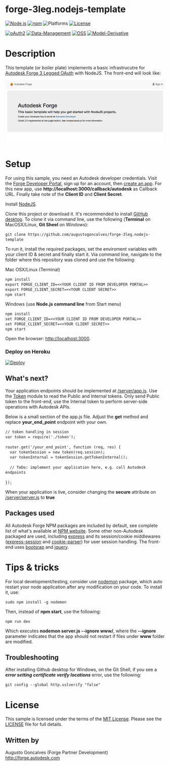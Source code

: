 # forge-3leg.nodejs-template

[![Node.js](https://img.shields.io/badge/Node.js-4.4.3-blue.svg)](https://nodejs.org/)
[![npm](https://img.shields.io/badge/npm-2.15.1-blue.svg)](https://www.npmjs.com/)
![Platforms](https://img.shields.io/badge/platform-windows%20%7C%20osx%20%7C%20linux-lightgray.svg)
[![License](http://img.shields.io/:license-mit-blue.svg)](http://opensource.org/licenses/MIT)

[![oAuth2](https://img.shields.io/badge/oAuth2-v1-green.svg)](http://developer.autodesk.com/)
[![Data-Management](https://img.shields.io/badge/Data%20Management-v1-green.svg)](http://developer.autodesk.com/)
[![OSS](https://img.shields.io/badge/OSS-v2-green.svg)](http://developer.autodesk.com/)
[![Model-Derivative](https://img.shields.io/badge/Model%20Derivative-v2-green.svg)](http://developer.autodesk.com/)

# Description

This template (or boiler plate) implements a basic infrastrucutre for [Autodesk Forge 3 Legged OAuth](https://developer.autodesk.com/en/docs/oauth/v2/tutorials/get-3-legged-token/) with NodeJS. The front-end will look like:

![](www/img/indexpage.png)

# Setup

For using this sample, you need an Autodesk developer credentials. Visit the [Forge Developer Portal](https://developer.autodesk.com), sign up for an account, then [create an app](https://developer.autodesk.com/myapps/create). For this new app, use <b>http://localhost:3000/callback/autodesk</b> as Callback URL. Finally take note of the <b>Client ID</b> and <b>Client Secret</b>.

Install [NodeJS](https://nodejs.org).

Clone this project or download it. It's recommended to install [GitHub desktop](https://desktop.github.com/). To clone it via command line, use the following (<b>Terminal</b> on MacOSX/Linux, <b>Git Sheel</b> on Windows):

    git clone https://github.com/augustogoncalves/forge-3leg.nodejs-template

To run it, install the required packages, set the enviroment variables with your client ID & secret and finally start it. Via command line, navigate to the folder where this repository was cloned and use the following:

Mac OSX/Linux (Terminal)

    npm install
    export FORGE_CLIENT_ID=<<YOUR CLIENT ID FROM DEVELOPER PORTAL>>
    export FORGE_CLIENT_SECRET=<<YOUR CLIENT SECRET>>
    npm start

Windows (use <b>Node.js command line</b> from Start menu)

    npm install
    set FORGE_CLIENT_ID=<<YOUR CLIENT ID FROM DEVELOPER PORTAL>>
    set FORGE_CLIENT_SECRET=<<YOUR CLIENT SECRET>>
    npm start

Open the browser: [http://localhost:3000](http://localhost:3000).

### Deploy on Heroku

[![Deploy](https://www.herokucdn.com/deploy/button.svg)](https://heroku.com/deploy)

## What's next?

Your application endpoints should be implemented at [/server/app.js](/routes/app.js). Use the [Token](/server/token.js) module to read the Public and Internal tokens. Only send Public token to the front-end, use the Internal token to perform server-side operations with Autodesk APIs.

Below is a small section of the app.js file. Adjust the <b>get</b> method and replace <b>your_end_point</b> endpoint with your own.

    // token handling in session
    var token = require('./token');

    router.get('/your_end_point', function (req, res) {
      var tokenSession = new token(req.session);
      var tokenInternal = tokenSession.getTokenInternal();

      // ToDo: implement your application here, e.g. call Autodesk endpoints

    });

When your application is live, consider changing the <b>secure</b> attribute on [/server/server.js](/routes/server.js) to <b>true</b>

## Packages used

All Autodesk Forge NPM packages are included by default, see complete list of what's available at [NPM website](https://www.npmjs.com/browse/keyword/autodesk). Some other non-Autodesk packaged are used, including [express](https://www.npmjs.com/package/express) and its session/cookie middlewares ([express-session](https://www.npmjs.com/package/express-session) and [cookie-parser](https://www.npmjs.com/package/cookie-parser)) for user session handling. The front-end uses [bootsrap](https://www.npmjs.com/package/bootstrap) and [jquery](https://www.npmjs.com/package/jquery).

# Tips & tricks

For local development/testing, consider use [nodemon](https://www.npmjs.com/package/nodemon) package, which auto restart your node application after any modification on your code. To install it, use:

    sudo npm install -g nodemon

Then, instead of <b>npm start</b>, use the following:

    npm run dev

Which executes <b>nodemon server.js --ignore www/</b>, where the <b>--ignore</b> parameter indicates that the app should not restart if files under <b>www</b> folder are modified.

## Troubleshooting

After installing Github desktop for Windows, on the Git Shell, if you see a <b>*error setting certificate verify locations*</b> error, use the following:

    git config --global http.sslverify "false"

# License

This sample is licensed under the terms of the [MIT License](http://opensource.org/licenses/MIT).
Please see the [LICENSE](LICENSE) file for full details.

## Written by

Augusto Goncalves (Forge Partner Development)<br />
http://forge.autodesk.com<br />
